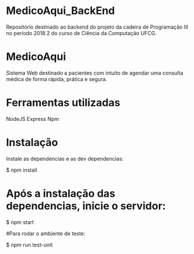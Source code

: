 # MedicoAqui_BackEnd

Repositório destinado ao backend do projeto da cadeira de Programação III no período 2018.2 do curso de Ciência da Computação UFCG.

# MedicoAqui 

Sistema Web destinado a pacientes com intuito de agendar uma consulta médica de forma rápida, prática e segura.

# Ferramentas utilizadas

NodeJS
Express
Npm

# Instalação
Instale as dependencias e as dev dependencias:

$ npm install

# Após a instalação das dependencias, inicie o servidor:

$ npm start

#Para rodar o ambiente de teste:

$ npm run test-unit